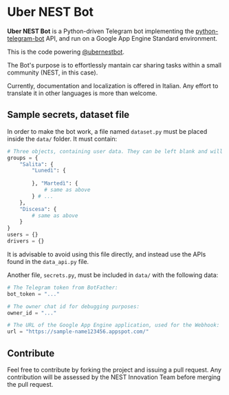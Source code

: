 # Uber NEST Bot

**Uber NEST Bot** is a Python-driven Telegram bot implementing the [python-telegram-bot](https://github.com/python-telegram-bot/python-telegram-bot) API, and run on a Google App Engine Standard environment.

This is the code powering [@ubernestbot](https://t.me/ubernestbot).

The Bot's purpose is to effortlessly mantain car sharing tasks within a small community (NEST, in this case).

Currently, documentation and localization is offered in Italian. Any effort to translate it in other languages is more than welcome.

## Sample secrets, dataset file

In order to make the bot work, a file named `dataset.py` must be placed inside the `data/` folder. It must contain:

```python
# Three objects, containing user data. They can be left blank and will be filled in by the bot as people register and add their trip times.
groups = {
    "Salita": {
        "Lunedì": {
        
        }, "Martedì": {
            # same as above
        } # ...
    },
    "Discesa": {
        # same as above
    }
}
users = {}
drivers = {}
```

It is advisable to avoid using this file directly, and instead use the APIs found in the `data_api.py` file.

Another file, `secrets.py`, must be included in `data/` with the following data:

```python
# The Telegram token from BotFather:
bot_token = "..." 

# The owner chat id for debugging purposes:
owner_id = "..."

# The URL of the Google App Engine application, used for the Webhook:
url = "https://sample-name123456.appspot.com/"
```

## Contribute

Feel free to contribute by forking the project and issuing a pull request. Any contribution will be assessed by the NEST Innovation Team before merging the pull request.
